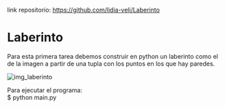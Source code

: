 link repositorio: https://github.com/lidia-veli/Laberinto
# Laberinto
Para esta primera tarea debemos construir en python un laberinto como el de la imagen a partir de una tupla con los puntos en los que hay paredes.

![img_laberinto](https://user-images.githubusercontent.com/114655698/204802772-585dd1cc-a290-490c-af0e-4a33f17d1865.png)

Para ejecutar el programa:  
$ python main.py
